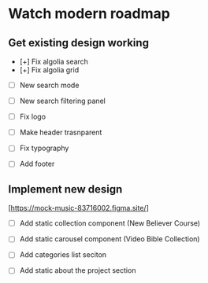 # Watch modern roadmap

## Get existing design working

- [+] Fix algolia search
- [+] Fix algolia grid
- [ ] New search mode
- [ ] New search filtering panel
- [ ] Fix logo
- [ ] Make header trasnparent
- [ ] Fix typography
- [ ] Add footer


## Implement new design 

[https://mock-music-83716002.figma.site/]

- [ ] Add static collection component (New Believer Course)
- [ ] Add static carousel component (Video Bible Collection)
- [ ] Add categories list seciton 
- [ ] Add static about the project section


